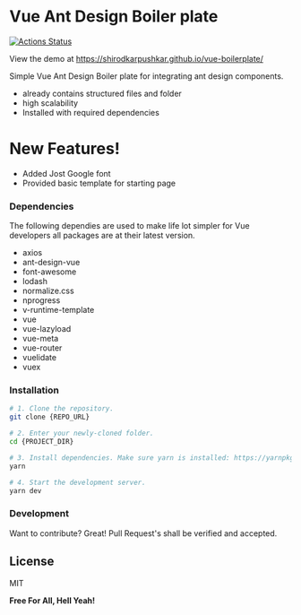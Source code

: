 # Vue Ant Design Boiler plate

[![Actions Status](https://github.com/shirodkarpushkar/vue-boilerplate/workflows/Deploy%20to%20Github%20Pages/badge.svg)](https://github.com/shirodkarpushkar/vue-boilerplate/actions)

View the demo at https://shirodkarpushkar.github.io/vue-boilerplate/

Simple Vue Ant Design Boiler plate for integrating ant design components.

- already contains structured files and folder
- high scalability
- Installed with required dependencies

# New Features!

- Added Jost Google font
- Provided basic template for starting page

### Dependencies

The following dependies are used to make life lot simpler for Vue developers all packages are at their latest version.

- axios
- ant-design-vue
- font-awesome
- lodash
- normalize.css
- nprogress
- v-runtime-template
- vue
- vue-lazyload
- vue-meta
- vue-router
- vuelidate
- vuex

### Installation

```bash
# 1. Clone the repository.
git clone {REPO_URL}

# 2. Enter your newly-cloned folder.
cd {PROJECT_DIR}

# 3. Install dependencies. Make sure yarn is installed: https://yarnpkg.com/lang/en/docs/install
yarn

# 4. Start the development server.
yarn dev
```

### Development

Want to contribute? Great! Pull Request's shall be verified and accepted.

## License

MIT

**Free For All, Hell Yeah!**
